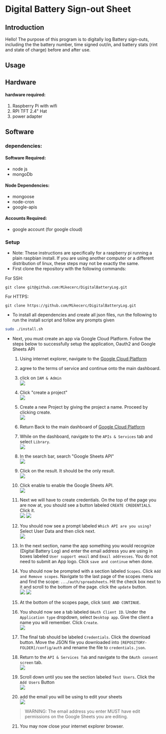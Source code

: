 # Digital Battery Sign-out Sheet

## Introduction
Hello! The purpose of this program is to digitally log Battery sign-outs, including the the battery number, time signed out/in, and battery stats (rint and state of charge) before and after use.

## Usage


## Hardware

#### hardware required: 
1. Raspberry Pi with wifi
3. RPI TFT 2.4" Hat
4. power adapter

## Software


### dependencies:

#### Software Required:
* node js 
* mongoDb

#### Node Dependencies:
* mongoose
* node-cron
* google-apis 

#### Accounts Required:
* google account (for google cloud)   

### Setup
* Note: These instructions are specifically for a raspberry pi running a plain raspbian install. If you are using another computer or a different distribution of linux, these steps may not be exactly the same.
* First clone the repository with the following commands:

 For SSH: 
```
git clone git@github.com:Mikecerc/DigitalBatteryLog.git
```

 For HTTPS: 
```
git clone https://github.com/Mikecerc/DigitalBatteryLog.git
```
* To install all dependencies and create all json files, run the following to run the install script and follow any prompts given
```bash
sudo ./install.sh
```
* Next, you must create an app via Google Cloud Platform. Follow the steps below to successfully setup the application, Oauth2 and Google Sheets API
    1. Using internet explorer, navigate to the [Google Cloud Platform](https://console.cloud.google.com)
    2. agree to the terms of service and continue onto the main dashboard.
    3. click on `IAM & Admin`\
    ![](https://github.com/Mikecerc/DigitalBatteryLog/blob/readme-dev/.github/images/IAM-sc.png?raw=true) 
    
    4. Click "create a project"<br> 
    ![](https://github.com/Mikecerc/DigitalBatteryLog/blob/readme-dev/.github/images/createProj.png?raw=true)
    5. Create a new Project by giving the project a name. Proceed by clicking create.<br>
    ![](https://github.com/Mikecerc/DigitalBatteryLog/blob/readme-dev/.github/images/newProj.png?raw=true) 
    6. Return Back to the main dashboard of [Google Cloud Platform](https://console.cloud.google.com)
    7. While on the dashboard, navigate to the `APIs & Services` tab and select `Library`.<br>
    ![](https://github.com/Mikecerc/DigitalBatteryLog/blob/readme-dev/.github/images/ApiandSer.png?raw=true) 
    8. In the search bar, search "Google Sheets API"<br>
    ![](https://github.com/Mikecerc/DigitalBatteryLog/blob/readme-dev/.github/images/Api%20lib.png?raw=true)
    9. Click on the result. It should be the only result.<br>
    ![](https://github.com/Mikecerc/DigitalBatteryLog/blob/readme-dev/.github/images/SheetsApi.png?raw=true)
    10. Click enable to enable the Google Sheets API.<br>
    ![](https://github.com/Mikecerc/DigitalBatteryLog/blob/readme-dev/.github/images/EnableApi.png?raw=true)
    11. Next we will have to create credentials. On the top of the page you are now at, you should see a button labeled `CREATE CREDENTIALS`. Click it.<br>
    ![](https://github.com/Mikecerc/DigitalBatteryLog/blob/readme-dev/.github/images/SheetsApiManage.png?raw=true)
    ![](https://github.com/Mikecerc/DigitalBatteryLog/blob/readme-dev/.github/images/createCredentials.png?raw=true)
    12. You should now see a prompt labeled `Which API are you using?` Select User Data and then click next. <br>
    ![](https://github.com/Mikecerc/DigitalBatteryLog/blob/readme-dev/.github/images/SelectApi.png?raw=true)
    13. In the next section, name the app something you would recognize (Digital Battery Log) and enter the email address you are using in boxes labeled `User support email` and `Email addresses`. You do not need to submit an App logo. Click `save and continue` when done. 
    14. You should now be prompted with a section labeled `Scopes`. Click `Add and Remove scopes`. Navigate to the last page of the scopes menu and find the scope: `.../auth/spreadsheets`. Hit the check box next to it and scroll to the bottom of the page. click the `update` button. <br>
    ![](https://github.com/Mikecerc/DigitalBatteryLog/blob/readme-dev/.github/images/scopes.png?raw=true)
    ![](https://github.com/Mikecerc/DigitalBatteryLog/blob/readme-dev/.github/images/select%20scopes.png?raw=true)
    15. At the bottom of the scopes page, click `SAVE AND CONTINUE`. 
    16. You should now see a tab labeled `OAuth Client ID`. Under the `Application type` dropdown, select `Desktop app`. Give the client a name you will remember. Click `Create`. <br>
    ![](https://github.com/Mikecerc/DigitalBatteryLog/blob/readme-dev/.github/images/OAuth.png?raw=true)
    17. The final tab should be labeled `Credentials`. Click the download button. Move the JSON file you downloaded into `[REPOSITORY-FOLDER]/config/auth` and rename the file to `credentials.json`. 
    18. Return to the `API & Services Tab` and navigate to the `OAuth consent screen` tab. <br>
    ![](https://github.com/Mikecerc/DigitalBatteryLog/blob/readme-dev/.github/images/oauthconsent.png?raw=true)
    19. Scroll down until you see the section labeled `Test Users`. Click the `Add Users` Button <br>
    ![](https://github.com/Mikecerc/DigitalBatteryLog/blob/readme-dev/.github/images/testuser.png?raw=true)
    20. add the email you will be using to edit your sheets <br> 
    ![](https://github.com/Mikecerc/DigitalBatteryLog/blob/readme-dev/.github/images/addUser.png?raw=true)
    > WARNING: The email address you enter MUST have edit permissions on the Google Sheets you are editing.
    21. You may now close your internet explorer browser.
    


